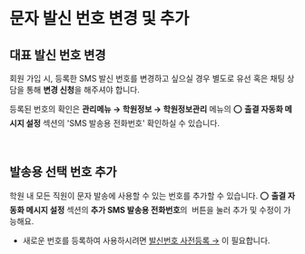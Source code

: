 # 문자 발신 번호 변경 및 추가

## 대표 발신 번호 변경

회원 가입 시, 등록한 SMS 발신 번호를 변경하고 싶으실 경우 별도로 유선 혹은 채팅 상담을 통해 **변경 신청**을 해주셔야 합니다.&#x20;

등록된 번호의 확인은 **관리메뉴 → 학원정보 → 학원정보관리** 메뉴의 ⭕ **출결 자동화 메시지 설정** 섹션의 'SMS 발송용 전화번호' 확인하실 수 있습니다.

<figure><img src="../.gitbook/assets/대표SMS발송번호.png" alt=""><figcaption></figcaption></figure>

## 발송용 선택 번호 추가

학원 내 모든 직원이 문자 발송에 사용할 수 있는 번호를 추가할 수 있습니다. ⭕ **출결 자동화 메시지 설정** 섹션의 **추가 SMS 발송용 전화번호**의 <img src="../.gitbook/assets/btn_번호추가.png" alt="" data-size="line"> 버튼을 눌러 추가 및 수정이 가능해요.

* 새로운 번호를 등록하여 사용하시려면 [발신번호 사전등록 →](../get-started/send-msg.md#undefined) 이 필요합니다.

<figure><img src="../.gitbook/assets/SMS발송번호추가.png" alt=""><figcaption></figcaption></figure>
